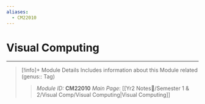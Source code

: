 ```yaml
---
aliases:
  - CM22010
---
```

# Visual Computing
---
> [!info]+ Module Details
> Includes information about this Module related (genus:: Tag)
> > *Module ID:* **CM22010**
> > *Main Page*: [[Yr2 Notes📘/Semester 1 & 2/Visual Comp/Visual Computing|Visual Computing]]
